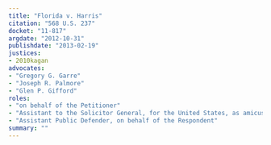 ```yaml
---
title: "Florida v. Harris"
citation: "568 U.S. 237"
docket: "11-817"
argdate: "2012-10-31"
publishdate: "2013-02-19"
justices:
- 2010kagan
advocates:
- "Gregory G. Garre"
- "Joseph R. Palmore"
- "Glen P. Gifford"
roles:
- "on behalf of the Petitioner"
- "Assistant to the Solicitor General, for the United States, as amicus curiae, supporting the Petitioner"
- "Assistant Public Defender, on behalf of the Respondent"
summary: ""
---
```


